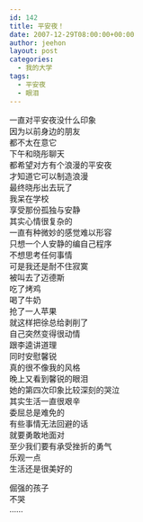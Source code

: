 ```yaml
---
id: 142
title: 平安夜！
date: 2007-12-29T08:00:00+00:00
author: jeehon
layout: post
categories:
  - 我的大学
tags:
  - 平安夜
  - 眼泪
---
```

一直对平安夜没什么印象  
因为以前身边的朋友  
都不太在意它  
下午和晓彤聊天  
都希望对方有个浪漫的平安夜  
才知道它可以制造浪漫  
最终晓彤出去玩了  
我呆在学校  
享受那份孤独与安静  
其实心情很复杂的  
一直有种微妙的感觉难以形容  
只想一个人安静的编自己程序  
不想思考任何事情  
可是我还是耐不住寂寞  
被叫去了迈德斯  
吃了烤鸡  
喝了牛奶  
抢了一人苹果  
就这样把徐总给剥削了  
自己突然变得很动情  
跟李逵讲道理  
同时安慰馨锐  
真的很不像我的风格  
晚上又看到馨锐的眼泪  
她的第四次印象比较深刻的哭泣  
其实生活一直很艰辛  
委屈总是难免的  
有些事情无法回避的话  
就要勇敢地面对  
至少我们要有承受挫折的勇气  
乐观一点  
生活还是很美好的

倔强的孩子  
不哭  
……